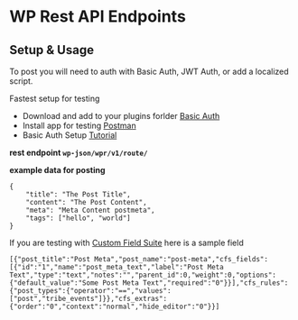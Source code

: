 
# WP Rest API Endpoints

## Setup & Usage

To post you will need to auth with Basic Auth, JWT Auth, or add a localized script.

Fastest setup for testing
 
 - Download and add to your plugins forlder [Basic Auth](https://github.com/WP-API/Basic-Auth)
 - Install app for testing [Postman](https://www.getpostman.com/)
 - Basic Auth Setup [Tutorial](https://code.tutsplus.com/tutorials/wp-rest-api-setting-up-and-using-basic-authentication--cms-24762)


**rest endpoint `wp-json/wpr/v1/route/`**

**example data for posting**

```
{
	"title": "The Post Title",
	"content": "The Post Content",
	"meta": "Meta Content postmeta",
	"tags": ["hello", "world"]
}
```

If you are testing with [Custom Field Suite](http://customfieldsuite.com/) here is a sample field

```
[{"post_title":"Post Meta","post_name":"post-meta","cfs_fields":[{"id":"1","name":"post_meta_text","label":"Post Meta Text","type":"text","notes":"","parent_id":0,"weight":0,"options":{"default_value":"Some Post Meta Text","required":"0"}}],"cfs_rules":{"post_types":{"operator":"==","values":["post","tribe_events"]}},"cfs_extras":{"order":"0","context":"normal","hide_editor":"0"}}]
```